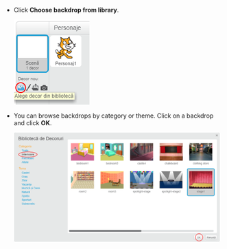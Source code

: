 + Click **Choose backdrop from library**.
    
    ![captură de ecran](images/stage-choose.png)

+ You can browse backdrops by category or theme. Click on a backdrop and click **OK**.
    
    ![captură de ecran](images/backdrop.png)